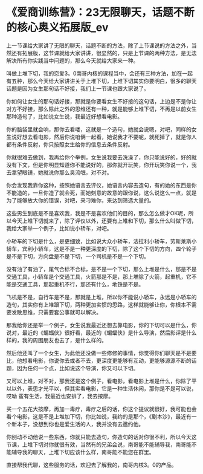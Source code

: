 # 《爱商训练营》：23无限聊天，话题不断的核心奥义拓展版_ev

上一节课给大家讲了无限的聊天，话题不断的方法，除了上节课说的方法之外，当然还有拓展版，这节课就给大家讲讲，很显然的，只是上节课的两种方法，是无法解决所有你实践当中问题的，那么今天就给大家来一种。

叫做上堆下切，我的恋爱3。0南哥内核的课程当中，会还有三种方法，加在一起有五种，那么今天给大家讲讲关于上堆下切，上堆下切其实你要明白，很多的聊天话题是因为女生那句话不好接，我们上一节课也跟大家说了。

你如何让女生的那句话好接，那就是你要看女生不好接的这句话，上边是不是你让对方不好接，那么除此之外的思维还有一种，就是能够上堆下切，不再是以前女生那种造句了，比如说女生说，我最近好想看电影。

你的脑袋里就会响，那你去看喽，这就是一个造句，她就会说嗯，对吧，同样的女生说好想去看电影，然后你说咱俩一起看，她说我才不要呢，就死掉了，就是你人都有条件反射，你只按照女生给你的信息去条件反射。

你就很难去做到，我再给你个举例，女生说我要去洗澡了，你只能说好的，好的就没有下文，但是你明显知道你不能说好的，那你就开玩笑，你开玩笑你说一个，我去拿望眼镜，她就说你那么臭流氓，对不对。

你会发现我靠你这种，按照她语言去评仪，她语言内容去造句，有的她的东西是你不能造的，一旦你造了就会死，而她刻意的故意的跟你说，这么说这么一点，就是为了能够放大你的错误，对吧，来刁难你，来达到筛选大量的。

这些男生到底是不是喜欢我，我是不是喜欢他们的目的，那么怎么做才OK呢，所以今天上堆下切就来了，除了评仪以外，还要有上堆和下切，那么什么叫做下切，我给大家举一个例子，比如说小轿车，对吧。

小轿车的下切是什么，是更细致，比如说大众小轿车，法拉利小轿车，劳斯莱斯小轿车，宾利小轿车，这是不是一种更深度的下切，除了这个下切的方向，四个轮子是不是下切，方向盘是不是下切，一个司机是不是一个下切。

没有油了有油了，尾气合标不合标，是不是一个下切，那么上堆是什么，那是不是交通工具，小轿车是个交通工具，火箭那是不是，那上堆除了火箭，起重机，它不能是交通工具，那起重机不行，那还有什么，地铁是不是。

飞机是不是，自行车是不是，那就是上堆，所以你不能说小轿车，永远是小轿车的造句，其实你有上堆跟下切，两种更加实惯的思路，这样就能够让你，你根本不需要发散思维，只需要套公事就可以解决。

那我给你还是举一个例子，女生说我最近还想去靠电影，你的下切可以是什么，你说对，最近的《蝙蝠侠》很好看，最近的《蝙蝠侠》是什么导演，然后影评是什么样的，我的周围朋友也去了，是什么样的。

然后他还叫了一个女生，为此他还没做一些修修的事情，你觉得你们聊天是不是要比，他想看电影，你说你去或者不去，更深度更能够有互动，更能够源源不断的话题，因为任何一个点，比如说这个导演，你又可以下切。

又可以上堆，对不对，那我还是这个例子，看电影，看电影上堆是什么，你除了平以以外，表思才光平以，但其实看电影，它是一种生活休闲，那你是不是可以说，哎呦 蛮有生活，我最近也安排了，我去按摩。

买一个五花大按摩，再加一毒疗，毒疗之后的话，你这个提议就很好，我可能也会看个电影，这是不是上堆加下切，你比如说，我约的是那个，《剧本沙》，最近有一个新本子，没想到你也是爱生活的人，我并没有去邀约他。

你别动不动他说一些东西，你就只能去造句，你造句的话对你很不利，所以今天这节课，上堆下切对你就很有效，当然有的兄弟会说，南哥能不能辅导我，南哥能不能辅导我的聊天，上堆下切应该什么样，南哥能不能您在群里。

直接帮我代聊，这些服务的话，欢迎去了解我的，南哥内核3。0的产品。